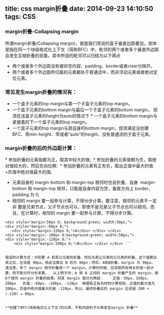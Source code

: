 title: css margin折叠
date: 2014-09-23 14:10:50
tags: CSS
---

### margin折叠-Collapsing margin

所谓margin折叠(Collapsing margin)，就是我们常说的盒子垂直边距叠加，具体是指在同一个块级格式化上下文（简称BFC）中，毗邻的两个或者多个垂直外边距会发生互相折叠的现象。其中所说的毗邻可以归结为以下两点

-	两个或者多个外边距没有被非空内容、padding、border或者clear分隔开。 
-	两个或者多个外边距所归属的元素都处于普通流中，而非浮动元素或者绝对定位元素。

### 常见发生margin折叠的情况有：

* 一个盒子元素的top margin与第一个子盒子元素的top margin。
* 一个盒子元素的bottom margin与最后一个子盒子元素的bottom margin， 但须在该盒子元素的height为auto的情况下 * 一个盒子元素的bottom margin与紧接着的下一个盒子元素的top margin。
* 一个盒子元素的top margin与其自身的bottom margin，但须满足没创建 BFC、零min-height、零或者“auto”的height、没有普通流的子盒子元素。

### margin折叠的后的外边距计算：

* 参加折叠的元素指都为正，取其中较大的值; 
* 参加折叠的元素值都为负，取绝对值较大的，然后负向位移; 
* 参加折叠的元素有正有负，取出正值中最大的值+负值中绝对值最大的值; 
* 元素自身的 margin-bottom 和 margin-top 相邻时也会折叠，自身 
margin-bottom 和 margin-top 相邻，只能是自身内容为空，垂直方向上 border、padding 为 0; 
* 相邻的 margin 要一起参与计算，不得分步计算，要注意，相邻的元素不一定非
要是兄弟节点，父子节点也可以，即使不是兄弟父子节点也可以相邻。而且，在计算时，相邻的 margin 要一起参与计算，不得分步计算。 

``` 
<div style="margin:50px 0; background:green; width:50px;"> 
<div style="margin:-60px 0;"> 
   <div style="margin:150px 0;">A</div> </div> </div> 
<div style="margin:-100px 0;background:green; width:50px;"> 
<div style="margin:-120px 0;"> 
    <div style="margin:200px 0;">B</div> </div> </div> ```


错误的计算方式：分别算 A 和其父元素的折叠，然后与其父元素的父元素的折叠，这个值算出来之后，应该是 90px。依此法算出 B 的为 80px；然后，A和B折叠，margin 为 90px。  请注意，多个 margin 相邻折叠成一个 margin，计算的时候，应该取所有相关的值一起计算，而不能分开分步来算。  以上例子中，A 和 B 之间的 margin 折叠产生的 margin，是6个相邻 margin 折叠的结果。将其 margin 值分为两组：    正值：50px，150px，200px   负值：-60px，-100px，-120px  根据有正有负时的计算规则，正值的最大值为 200px，负值中绝对值最大的是 -120px，所以，最终折叠后的 margin 应该是 200 + (-120) = 80px。


**创建了BFC(块级格式化上下文)的元素，不和内部的子元素发生margin 折叠**

